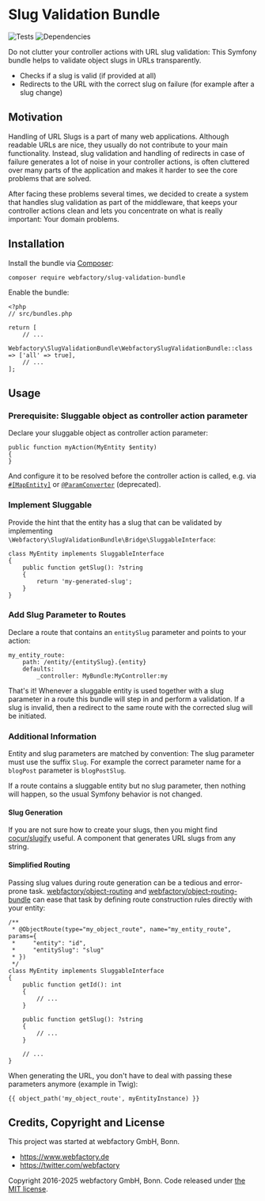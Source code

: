 # Slug Validation Bundle #

![Tests](https://github.com/webfactory/slug-validation-bundle/workflows/Tests/badge.svg)
![Dependencies](https://github.com/webfactory/slug-validation-bundle/workflows/Dependencies/badge.svg)

Do not clutter your controller actions with URL slug validation: This Symfony bundle helps
to validate object slugs in URLs transparently.

- Checks if a slug is valid (if provided at all)
- Redirects to the URL with the correct slug on failure (for example after a slug change)

## Motivation ##

Handling of URL Slugs is a part of many web applications. Although readable URLs are nice, they usually do not
contribute to your main functionality. Instead, slug validation and handling of redirects in case of failure generates
a lot of noise in your controller actions, is often cluttered over many parts of the application and makes it harder
to see the core problems that are solved.

After facing these problems several times, we decided to create a system that handles slug validation as part
of the middleware, that keeps your controller actions clean and lets you concentrate on what is really important:
Your domain problems.

## Installation ##

Install the bundle via [Composer](https://getcomposer.org):

    composer require webfactory/slug-validation-bundle

Enable the bundle:

    <?php
    // src/bundles.php

    return [
        // ...
        Webfactory\SlugValidationBundle\WebfactorySlugValidationBundle::class => ['all' => true],
        // ...
    ];

## Usage ##

### Prerequisite: Sluggable object as controller action parameter ###

Declare your sluggable object as controller action parameter:

    public function myAction(MyEntity $entity)
    {
    }

And configure it to be resolved before the controller action is called, e.g. via
[`#[MapEntity]`](https://symfony.com/doc/current/doctrine.html#mapentity-options) or
[`@ParamConverter`](http://symfony.com/doc/current/bundles/SensioFrameworkExtraBundle/annotations/converters.html) (deprecated).

### Implement Sluggable ###

Provide the hint that the entity has a slug that can be validated by implementing
``\Webfactory\SlugValidationBundle\Bridge\SluggableInterface``:

    class MyEntity implements SluggableInterface
    {
        public function getSlug(): ?string
        {
            return 'my-generated-slug';
        }
    }
    
### Add Slug Parameter to Routes ###
    
Declare a route that contains an ``entitySlug`` parameter and points to your action: 
    
    my_entity_route:
        path: /entity/{entitySlug}.{entity}
        defaults:
            _controller: MyBundle:MyController:my

That's it! Whenever a sluggable entity is used together with a slug parameter in a route this bundle will
step in and perform a validation. If a slug is invalid, then a redirect to the same route with the 
corrected slug will be initiated.

### Additional Information ###

Entity and slug parameters are matched by convention: The slug parameter must use the suffix ``Slug``.
For example the correct parameter name for a ``blogPost`` parameter is ``blogPostSlug``.

If a route contains a sluggable entity but no slug parameter, then nothing will happen, so the usual
Symfony behavior is not changed.

#### Slug Generation ####

If you are not sure how to create your slugs, then you might find [cocur/slugify](https://github.com/cocur/slugify)
useful. A component that generates URL slugs from any string.

#### Simplified Routing ####

Passing slug values during route generation can be a tedious and error-prone task.
[webfactory/object-routing](https://github.com/webfactory/object-routing) and [webfactory/object-routing-bundle](https://github.com/webfactory/BGObjectRoutingBundle)
can ease that task by defining route construction rules directly with your entity:

    /**
     * @ObjectRoute(type="my_object_route", name="my_entity_route", params={
     *     "entity": "id",
     *     "entitySlug": "slug"
     * })
     */
    class MyEntity implements SluggableInterface
    {
        public function getId(): int
        {
            // ...
        }
        
        public function getSlug(): ?string
        {
            // ...
        }
        
        // ...
    }

When generating the URL, you don't have to deal with passing these parameters anymore (example in Twig):

    {{ object_path('my_object_route', myEntityInstance) }}

## Credits, Copyright and License ##

This project was started at webfactory GmbH, Bonn.

- <https://www.webfactory.de>
- <https://twitter.com/webfactory>

Copyright 2016-2025 webfactory GmbH, Bonn. Code released under [the MIT license](LICENSE).
